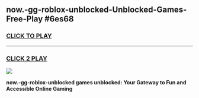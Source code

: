 
## now.-gg-roblox-unblocked-Unblocked-Games-Free-Play #6es68
<h3>
<a href="https://us.freeplayer.one?title=now.-gg-roblox-unblocked&ref=9M">CLICK TO PLAY</a></h3>
<hr>

<h3>
<a href="https://us.freeplayer.one?title=now.-gg-roblox-unblocked&ref=9M">CLICK 2 PLAY</a>
  
</h3>

<a href="https://us.freeplayer.one?title=now.-gg-roblox-unblocked&ref=9M"><img src="https://clearcache.store/games.png"></a>


**now.-gg-roblox-unblocked games unblocked: Your Gateway to Fun and Accessible Online Gaming**
